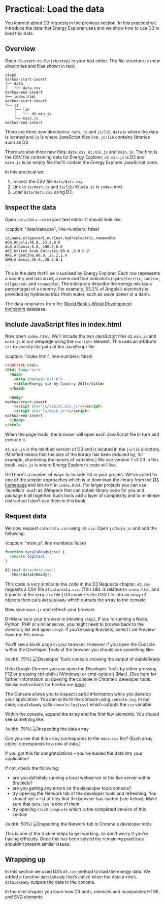 # Practical: Load the data

You learned about D3 requests in the previous section. In this practical we introduce the data that Energy Explorer uses and we show how to use D3 to load this data.

## Overview

Open `d3-start-to-finish/step2` in your text editor. The file structure is (new directories and files shown in red):

```
step2
markua-start-insert
├── data
│   └── data.csv
markua-end-insert
├── index.html
markua-start-insert
└── js
    ├── lib
    │   └── d3.min.js
    └── main.js
markua-end-insert
```

There are three new directories: `data`, `js` and `js/lib`. `data` is where the data is located and `js` is where JavaScript files live. `js/lib` contains libraries such as D3.

There are also three new files: `data.csv`, `d3.min.js` and `main.js`. The first is the CSV file containing data for Energy Explorer, `d3.min.js` is D3 and `main.js` is an empty file that'll contain the Energy Explorer JavaScript code.

In this practical we:

1. Inspect the CSV file `data/data.csv`.
2. Link to `js/main.js` and `js/lib/d3.min.js` in `index.html`.
3. Load `data/data.csv` using D3.

## Inspect the data

Open `data/data.csv` in your text editor. It should look like:

{caption: "data/data.csv", line-numbers: false}
```text
id,name,oilgascoal,nuclear,hydroelectric,renewable
AGO,Angola,46.8,,53.2,0.0
ALB,Albania,0.0,,100.0,0.0
ARE,United Arab Emirates,99.8,,0.0,0.2
ARG,Argentina,66.9,,26.2,1.9
ARM,Armenia,35.9,,28.3,0.1
...
```

This is the data that’ll be visualised by Energy Explorer. Each row represents a country and has an id, a name and four indicators (`hydroelectric`, `nuclear`, `oilgascoal` and `renewable`). The indicators describe the energy mix (as a percentage) of a country. For example, 53.2% of Angola’s electricity is provided by hydroelectrics (from water, such as wave power or a dam).

The data originates from the [World Bank’s World Development Indicators](http://datatopics.worldbank.org/world-development-indicators/) database.


## Include JavaScript files in index.html

Now open `index.html`. We'll include the two JavaScript files `d3.min.js` and `main.js` in our webpage using the `<script>` element. This uses an attribute `src` to specify the path of the JavaScript file:

{caption: "index.html", line-numbers: false}
```html
<!DOCTYPE html>
<html lang="en">
  <head>
    <meta charset="utf-8">
    <title>Energy mix by Country 2015</title>
  </head>

  <body>
markua-start-insert
    <script src="js/lib/d3.min.js"></script>
    <script src="js/main.js"></script>
markua-end-insert
  </body>
</html>
```

When the page loads, the browser will open each JavaScript file in turn and execute it.

`d3.min.js` is the minified version of D3 and is located in the `js/lib` directory. (Minified means that the size of the library has been reduced by, for example, shortening the names of variables.) We use version 7 of D3 in this book. `main.js` is where Energy Explorer’s code will live.

D>There's a number of ways to include D3 in your project. We've opted for one of the simpler approaches which is to download the library from the [D3 homepage](https://d3js.org/) and link to it in `index.html`. For larger projects you can use 'bundlers' such as Webpack that can obtain library code for you and package it all together. Such tools add a layer of complexity and to minimise distraction I don't use them in this book.

## Request data

We now request `data/data.csv` using `d3.csv`. Open `js/main.js` and add the following:

{caption: "main.js", line-numbers: false}
```js
function dataIsReady(csv) {
  console.log(csv);
}

d3.csv('data/data.csv')
  .then(dataIsReady);
```

This code is very similar to the code in the D3 Requests chapter. `d3.csv` requests a CSV file at `data/data.csv`. (This URL is relative to `index.html` and it points at the `data.csv` file.) D3 converts the CSV file into an array of objects then calls `dataIsReady` which outputs the array to the console.

Now save `main.js` and refresh your browser.

D>Make sure your browser is showing `step2`. If you’re running a Node, Python, PHP or similar server, you might need to browse back to the directory list and open `step2`. If you’re using Brackets, select Live Preview from the File menu.

You’ll see a blank page in your browser. However if you open the Console within the Developer Tools of the browser you should see something like:

{width: 75%}
![Developer Tools console showing the output of `dataIsReady`](39b4553046d04fbfe4b158c846ac04f5.png)

D>In Google Chrome you can open the Developer Tools by either pressing F12 or pressing ctrl-shift-j (Windows) or cmd-option-j (Mac). (See [here](https://developers.google.com/web/tools/chrome-devtools/open) for further information on opening the console in Chrome’s developer tools. Similar instructions for Firefox are [here](https://developer.mozilla.org/en-US/docs/Tools/Web_Console/Opening_the_Web_Console).)

The Console allows you to inspect useful information while you develop your application. You can write to the console using `console.log`. In our case, `dataIsReady` calls `console.log(csv)` which outputs the `csv` variable.

Within the console, expand the array and the first few elements. You should see something like:

{width: 75%}
![Inspecting the data array](b6a045dc22ee9aa25983ed73aaf868b6.png)

Can you see that this array corresponds to the `data.csv` file? (Each array object corresponds to a row of data.)

If you got this far congratulations – you’ve loaded the data into your application!

If not, check the following:

* are you definitely running a local webserver or the live server within Brackets?
* are you getting any errors on the developer tools console?
* try opening the Network tab of the developer tools and refreshing. You should see a list of files that the browser has loaded (see below). Make sure that `data.csv` is one of them
* try opening `step2-complete` which is the completed version of this section

{width: 50%}
![Inspecting the Network tab in Chrome's developer tools](af5718a5115a48b016f2f0e037350bc8.png)

This is one of the trickier steps to get working, so don’t worry if you’re having difficulty. Once this has been solved the remaining practicals shouldn’t present similar issues.

## Wrapping up

In this section we used D3’s `d3.csv` method to load the energy data. We added a function `dataIsReady` that’s called when the data arrives. `dataIsReady` outputs the data to the console.

In the next chapter you learn how D3 adds, removes and manipulates HTML and SVG elements.